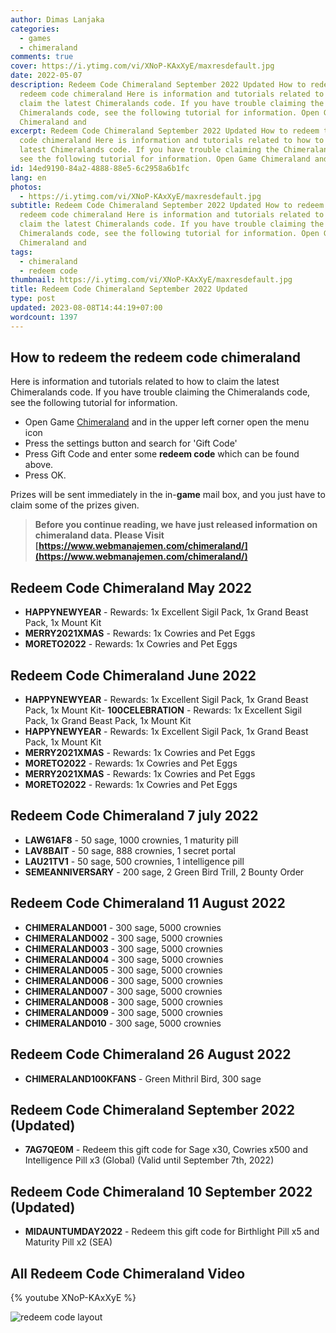 ```yaml
---
author: Dimas Lanjaka
categories:
  - games
  - chimeraland
comments: true
cover: https://i.ytimg.com/vi/XNoP-KAxXyE/maxresdefault.jpg
date: 2022-05-07
description: Redeem Code Chimeraland September 2022 Updated How to redeem the
  redeem code chimeraland Here is information and tutorials related to how to
  claim the latest Chimeralands code. If you have trouble claiming the
  Chimeralands code, see the following tutorial for information. Open Game
  Chimeraland and
excerpt: Redeem Code Chimeraland September 2022 Updated How to redeem the redeem
  code chimeraland Here is information and tutorials related to how to claim the
  latest Chimeralands code. If you have trouble claiming the Chimeralands code,
  see the following tutorial for information. Open Game Chimeraland and
id: 14ed9190-84a2-4888-88e5-6c2958a6b1fc
lang: en
photos:
  - https://i.ytimg.com/vi/XNoP-KAxXyE/maxresdefault.jpg
subtitle: Redeem Code Chimeraland September 2022 Updated How to redeem the
  redeem code chimeraland Here is information and tutorials related to how to
  claim the latest Chimeralands code. If you have trouble claiming the
  Chimeralands code, see the following tutorial for information. Open Game
  Chimeraland and
tags:
  - chimeraland
  - redeem code
thumbnail: https://i.ytimg.com/vi/XNoP-KAxXyE/maxresdefault.jpg
title: Redeem Code Chimeraland September 2022 Updated
type: post
updated: 2023-08-08T14:44:19+07:00
wordcount: 1397
---
```


## How to redeem the redeem code chimeraland
Here is information and tutorials related to how to claim the latest Chimeralands code. If you have trouble claiming the Chimeralands code, see the following tutorial for information.

- Open Game [Chimeraland](/tag/chimeraland) and in the upper left corner open the menu icon
- Press the settings button and search for 'Gift Code'
- Press Gift Code and enter some **redeem code** which can be found above.
- Press OK.

Prizes will be sent immediately in the in-**game** mail box, and you just have to claim some of the prizes given.

> **Before you continue reading, we have just released information on chimeraland data. Please Visit [https://www.webmanajemen.com/chimeraland/](https://www.webmanajemen.com/chimeraland/)**

<!-- include index2/update.html -->

## Redeem Code Chimeraland May 2022
-   **HAPPYNEWYEAR** - Rewards: 1x Excellent Sigil Pack, 1x Grand Beast Pack, 1x Mount Kit
-   **MERRY2021XMAS** - Rewards: 1x Cowries and Pet Eggs
-   **MORETO2022** - Rewards: 1x Cowries and Pet Eggs

## Redeem Code Chimeraland June 2022
-   **HAPPYNEWYEAR** - Rewards: 1x Excellent Sigil Pack, 1x Grand Beast Pack, 1x Mount Kit-   **100CELEBRATION** - Rewards: 1x Excellent Sigil Pack, 1x Grand Beast Pack, 1x Mount Kit
-   **HAPPYNEWYEAR** - Rewards: 1x Excellent Sigil Pack, 1x Grand Beast Pack, 1x Mount Kit
-   **MERRY2021XMAS** - Rewards: 1x Cowries and Pet Eggs
-   **MORETO2022** - Rewards: 1x Cowries and Pet Eggs
-   **MERRY2021XMAS** - Rewards: 1x Cowries and Pet Eggs
-   **MORETO2022** - Rewards: 1x Cowries and Pet Eggs

## Redeem Code Chimeraland 7 july 2022
- **LAW61AF8** - 50 sage, 1000 crownies, 1 maturity pill
- **LAV8BAIT** - 50 sage, 888 crownies, 1 secret portal
- **LAU21TV1** - 50 sage, 500 crownies, 1 intelligence pill
- **SEMEANNIVERSARY** - 200 sage, 2 Green Bird Trill, 2 Bounty Order

## Redeem Code Chimeraland 11 August 2022

- **CHIMERALAND001** - 300 sage, 5000 crownies
- **CHIMERALAND002** - 300 sage, 5000 crownies
- **CHIMERALAND003** - 300 sage, 5000 crownies
- **CHIMERALAND004** - 300 sage, 5000 crownies
- **CHIMERALAND005** - 300 sage, 5000 crownies
- **CHIMERALAND006** - 300 sage, 5000 crownies
- **CHIMERALAND007** - 300 sage, 5000 crownies
- **CHIMERALAND008** - 300 sage, 5000 crownies
- **CHIMERALAND009** - 300 sage, 5000 crownies
- **CHIMERALAND010** - 300 sage, 5000 crownies

## Redeem Code Chimeraland 26 August 2022
- **CHIMERALAND100KFANS** - Green Mithril Bird, 300 sage

## Redeem Code Chimeraland September 2022 (Updated)
- **7AG7QE0M** - Redeem this gift code for Sage x30, Cowries x500 and Intelligence Pill x3 (Global) (Valid until September 7th, 2022)

## Redeem Code Chimeraland 10 September 2022 (Updated)
- **MIDAUNTUMDAY2022** - Redeem this gift code for Birthlight Pill x5 and Maturity Pill x2 (SEA)

## All Redeem Code Chimeraland Video
{% youtube XNoP-KAxXyE %}

![redeem code layout](https://assets.promediateknologi.com/crop/0x0:0x0/x/photo/2022/02/02/1792210685.jpg)
